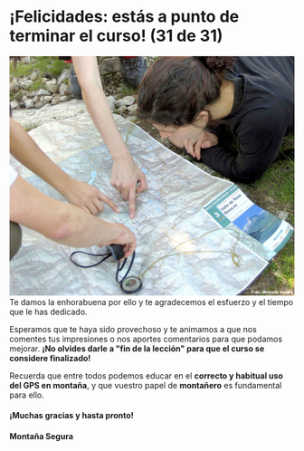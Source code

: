 # ¡Felicidades: estás a punto de terminar el curso! (31 de 31)

  
![Mapa y excursionistas](img/USA_MAPA.jpg)Te damos la enhorabuena por ello y te agradecemos el esfuerzo y el tiempo que le has dedicado.

Esperamos que te haya sido provechoso y te animamos a que nos comentes tus impresiones o nos aportes comentarios para que podamos mejorar. **¡No olvides darle a "fin de la lección" para que el curso se considere finalizado!**  

Recuerda que entre todos podemos educar en el **correcto y habitual uso del GPS en montaña**, y que vuestro papel de **montañero** es fundamental para ello.

#### ¡Muchas gracias y hasta pronto!

#### Montaña Segura